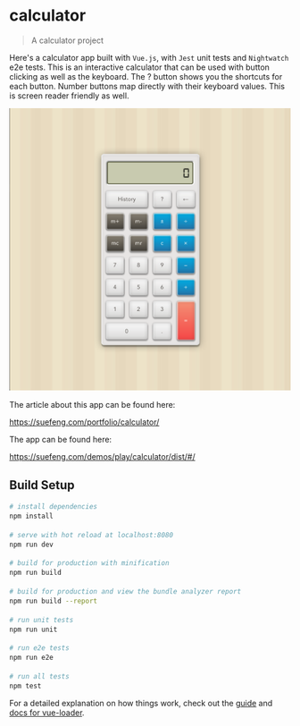 # calculator

> A calculator project

Here's a calculator app built with `Vue.js`, with `Jest` unit tests and `Nightwatch` e2e tests.
This is an interactive calculator that can be used with button clicking as well as the keyboard. The ? button shows you the shortcuts for each button. Number buttons map directly with their keyboard values. This is screen reader friendly as well.

![screenshot.png](screenshot.png)

The article about this app can be found here:

https://suefeng.com/portfolio/calculator/

The app can be found here:

https://suefeng.com/demos/play/calculator/dist/#/

## Build Setup

``` bash
# install dependencies
npm install

# serve with hot reload at localhost:8080
npm run dev

# build for production with minification
npm run build

# build for production and view the bundle analyzer report
npm run build --report

# run unit tests
npm run unit

# run e2e tests
npm run e2e

# run all tests
npm test
```

For a detailed explanation on how things work, check out the [guide](http://vuejs-templates.github.io/webpack/) and [docs for vue-loader](http://vuejs.github.io/vue-loader).
